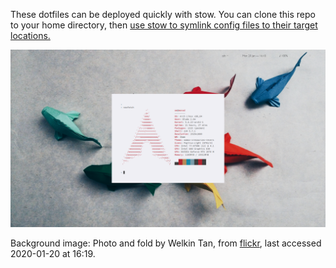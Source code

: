 These dotfiles can be deployed quickly with stow. You can clone this repo to your home directory, then [use stow to symlink config files to their target locations.](http://brandon.invergo.net/news/2012-05-26-using-gnu-stow-to-manage-your-dotfiles.html) 


![Koi-rice](https://github.com/opmorgan/dots/blob/master/.glamour-shots/koi-l.png?raw=true)

Background image: Photo and fold by Welkin Tan, from [flickr](https://www.flickr.com/photos/142336460@N07/31924963873), last accessed 2020-01-20 at 16:19.

